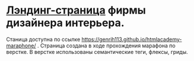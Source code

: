 [Лэндинг-страница](https://genrih113.github.io/htmlacademy-maraphone/ "Сверстанная страница дизайн-фирмы") фирмы дизайнера интерьера.
===========================================

Станица доступна по ссылке 
https://genrih113.github.io/htmlacademy-maraphone/ .
Страница создана в ходе прохождения марафона по верстке. В верстке использованы семантические теги, флексы, гриды.